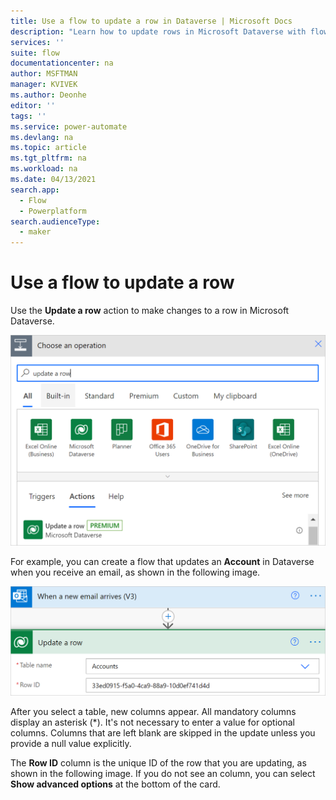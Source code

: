 ```yaml
---
title: Use a flow to update a row in Dataverse | Microsoft Docs
description: "Learn how to update rows in Microsoft Dataverse with flows."
services: ''
suite: flow
documentationcenter: na
author: MSFTMAN
manager: KVIVEK
ms.author: Deonhe
editor: ''
tags: ''
ms.service: power-automate
ms.devlang: na
ms.topic: article
ms.tgt_pltfrm: na
ms.workload: na
ms.date: 04/13/2021
search.app: 
  - Flow
  - Powerplatform
search.audienceType: 
  - maker
---
```



# Use a flow to update a row

Use the **Update a row** action to make changes to a row in Microsoft Dataverse.

![Image that displays the Update a row action](../media/update-row/update-row-action.png)

For example, you can create a flow that updates an **Account** in Dataverse when you receive an email, as shown in the following image.

![Image that shows a flow that updates a row when an email arrives.](../media/update-row/update-row-new-email.png)

After you select a table, new columns appear. All mandatory columns display an asterisk (\*). It's not necessary to enter a value for optional columns. Columns that are left blank are skipped in the update unless you provide a null value explicitly.

The **Row ID** column is the unique ID of the row that you are updating, as shown in the following image. If you do not see an column, you can select **Show advanced options** at the bottom of the card.

